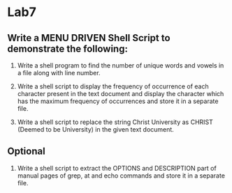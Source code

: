 # Lab7

## Write a MENU DRIVEN Shell Script to demonstrate the following:
1. Write a shell program to find the number of unique words and vowels in a file along with line number. 

2. Write a shell script to display the frequency of occurrence of each character present in the text document and display the character which has the maximum frequency of occurrences and store it in a separate file.

3. Write a shell script to replace the string Christ University as CHRIST (Deemed to be University) in the given text document.

## Optional
1. Write a shell script to extract the OPTIONS and DESCRIPTION part of manual pages of grep, at and echo commands and store it in a separate file.
